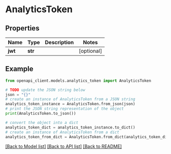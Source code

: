 # AnalyticsToken


## Properties

Name | Type | Description | Notes
------------ | ------------- | ------------- | -------------
**jwt** | **str** |  | [optional] 

## Example

```python
from openapi_client.models.analytics_token import AnalyticsToken

# TODO update the JSON string below
json = "{}"
# create an instance of AnalyticsToken from a JSON string
analytics_token_instance = AnalyticsToken.from_json(json)
# print the JSON string representation of the object
print(AnalyticsToken.to_json())

# convert the object into a dict
analytics_token_dict = analytics_token_instance.to_dict()
# create an instance of AnalyticsToken from a dict
analytics_token_from_dict = AnalyticsToken.from_dict(analytics_token_dict)
```
[[Back to Model list]](../README.md#documentation-for-models) [[Back to API list]](../README.md#documentation-for-api-endpoints) [[Back to README]](../README.md)


